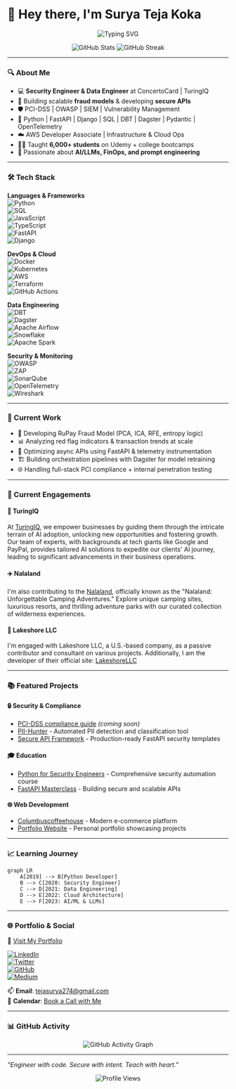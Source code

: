 # 👋 Hey there, I'm Surya Teja Koka

<p align="center">
  <img src="https://readme-typing-svg.demolab.com?font=Fira+Code&duration=4000&pause=1500&color=007ACC&center=true&vCenter=true&width=700&lines=Security+Engineer+%7C+Python+Developer;Data+Engineer+%7C+Fraud+Modeling+Expert;Cloud+Infra+%7C+LLMs+%7C+FastAPI;Passionate+Educator+%7C+3%2B+Years+in+Teaching+Tech" alt="Typing SVG" />
</p>

<p align="center">
  <img src="https://github-readme-stats.vercel.app/api?username=SuryaTeja-koka&show_icons=true&theme=radical" alt="GitHub Stats" />
  <img src="https://github-readme-streak-stats.herokuapp.com/?user=SuryaTeja-koka&theme=radical" alt="GitHub Streak" />
</p>

---

### 🔍 About Me

- 💻 **Security Engineer & Data Engineer** at ConcertoCard | TuringIQ
- 🧠 Building scalable **fraud models** & developing **secure APIs**
- 🛡️ PCI-DSS | OWASP | SIEM | Vulnerability Management
- 🧰 Python | FastAPI | Django | SQL | DBT | Dagster | Pydantic | OpenTelemetry
- ☁️ AWS Developer Associate | Infrastructure & Cloud Ops
- 👨‍🏫 Taught **6,000+ students** on Udemy + college bootcamps  
- 🧪 Passionate about **AI/LLMs, FinOps, and prompt engineering**

---

### 🛠️ Tech Stack

**Languages & Frameworks**  
![Python](https://img.shields.io/badge/-Python-333?style=flat&logo=python)  
![SQL](https://img.shields.io/badge/-SQL-333?style=flat&logo=postgresql)  
![JavaScript](https://img.shields.io/badge/-JavaScript-333?style=flat&logo=javascript)  
![TypeScript](https://img.shields.io/badge/-TypeScript-333?style=flat&logo=typescript)  
![FastAPI](https://img.shields.io/badge/-FastAPI-333?style=flat&logo=fastapi)  
![Django](https://img.shields.io/badge/-Django-333?style=flat&logo=django)  

**DevOps & Cloud**  
![Docker](https://img.shields.io/badge/-Docker-333?style=flat&logo=docker)  
![Kubernetes](https://img.shields.io/badge/-Kubernetes-333?style=flat&logo=kubernetes)  
![AWS](https://img.shields.io/badge/-AWS-333?style=flat&logo=amazonaws)  
![Terraform](https://img.shields.io/badge/-Terraform-333?style=flat&logo=terraform)  
![GitHub Actions](https://img.shields.io/badge/-GitHub_Actions-333?style=flat&logo=github-actions)  

**Data Engineering**  
![DBT](https://img.shields.io/badge/-DBT-333?style=flat&logo=airbyte)  
![Dagster](https://img.shields.io/badge/-Dagster-333?style=flat)  
![Apache Airflow](https://img.shields.io/badge/-Airflow-333?style=flat&logo=apache-airflow)  
![Snowflake](https://img.shields.io/badge/-Snowflake-333?style=flat&logo=snowflake)  
![Apache Spark](https://img.shields.io/badge/-Spark-333?style=flat&logo=apache-spark)  

**Security & Monitoring**  
![OWASP](https://img.shields.io/badge/-OWASP-333?style=flat&logo=owasp)  
![ZAP](https://img.shields.io/badge/-ZAP-333?style=flat&logo=zaproxy)  
![SonarQube](https://img.shields.io/badge/-SonarQube-333?style=flat&logo=sonarqube)  
![OpenTelemetry](https://img.shields.io/badge/-OpenTelemetry-333?style=flat&logo=opentelemetry)  
![Wireshark](https://img.shields.io/badge/-Wireshark-333?style=flat&logo=wireshark)  

---

### 🔭 Current Work

- 🚨 Developing RuPay Fraud Model (PCA, ICA, RFE, entropy logic)
- 📊 Analyzing red flag indicators & transaction trends at scale
- 🔄 Optimizing async APIs using FastAPI & telemetry instrumentation
- 🏗️ Building orchestration pipelines with Dagster for model retraining
- 🌐 Handling full-stack PCI compliance + internal penetration testing

---

### 🚀 Current Engagements

#### 🧠 TuringIQ

At [TuringIQ](https://turingiq.ai/), we empower businesses by guiding them through the intricate terrain of AI adoption, unlocking new opportunities and fostering growth. Our team of experts, with backgrounds at tech giants like Google and PayPal, provides tailored AI solutions to expedite our clients' AI journey, leading to significant advancements in their business operations.

#### ✈️ Nalaland

I'm also contributing to the [Nalaland](https://www.nalaland.in/), officially known as the "Nalaland: Unforgettable Camping Adventures." Explore unique camping sites, luxurious resorts, and thrilling adventure parks with our curated collection of wilderness experiences.

#### 🌊 Lakeshore LLC
I'm engaged with Lakeshore LLC, a U.S.-based company, as a passive contributor and consultant on various projects. Additionally, I am the developer of their official site: [LakeshoreLLC](https://www.lakeshoreitllc.com/.)

---

### 📚 Featured Projects

#### 🔒 Security & Compliance
- [PCI-DSS compliance guide](#) *(coming soon)*
- [PII-Hunter](https://github.com/SuryaTeja-koka/PII-HUNTER) - Automated PII detection and classification tool
- [Secure API Framework](https://github.com/SuryaTeja-koka/secure-api-framework) - Production-ready FastAPI security templates
<!-- 
#### 📊 Data Engineering
- [Fraud Detection Pipeline](https://github.com/SuryaTeja-koka/fraud-detection) - Real-time fraud detection system
- [ETL Orchestration](https://github.com/SuryaTeja-koka/etl-orchestration) - Scalable data pipeline framework -->

#### 🎓 Education
- [Python for Security Engineers](https://www.udemy.com/course/python-for-security-engineers/) - Comprehensive security automation course
- [FastAPI Masterclass](https://www.udemy.com/course/fastapi-masterclass/) - Building secure and scalable APIs

#### 🌐 Web Development
- [Columbuscoffeehouse](https://www.columbuscoffeehouse.com/) - Modern e-commerce platform
- [Portfolio Website](https://suryateja-koka.github.io/portfolio/) - Personal portfolio showcasing projects

---

### 📈 Learning Journey

```mermaid
graph LR
    A[2019] --> B[Python Developer]
    B --> C[2020: Security Engineer]
    C --> D[2021: Data Engineering]
    D --> E[2022: Cloud Architecture]
    E --> F[2023: AI/ML & LLMs]
```

---

### 🌐 Portfolio & Social

🔗 [Visit My Portfolio](https://suryateja-koka.github.io/portfolio/)

[![LinkedIn](https://img.shields.io/badge/-LinkedIn-blue?style=flat&logo=linkedin)](https://www.linkedin.com/in/suryateja-koka/)  
[![Twitter](https://img.shields.io/badge/-Twitter-1DA1F2?style=flat&logo=twitter)](https://twitter.com/suryatejakoka)  
[![GitHub](https://img.shields.io/badge/-GitHub-181717?style=flat&logo=github)](https://github.com/SuryaTeja-koka)  
[![Medium](https://img.shields.io/badge/-Medium-000000?style=flat&logo=medium)](https://medium.com/@suryateja-koka)  

📫 **Email**: tejasurya274@gmail.com  
📆 **Calendar**: [Book a Call with Me](https://cal.com/surya-teja-k)  

---

### 📊 GitHub Activity

<p align="center">
  <img src="https://github-readme-activity-graph.vercel.app/graph?username=SuryaTeja-koka&theme=radical" alt="GitHub Activity Graph" />
</p>

---

_"Engineer with code. Secure with intent. Teach with heart."_

<p align="center">
  <img src="https://komarev.com/ghpvc/?username=SuryaTeja-koka&color=blueviolet" alt="Profile Views" />
</p>

